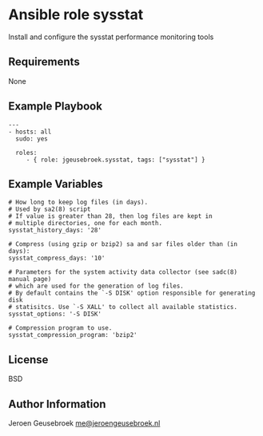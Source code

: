 Ansible role sysstat
=========

Install and configure the sysstat performance monitoring tools

Requirements
------------

None

Example Playbook
----------------

    ---
    - hosts: all
      sudo: yes

      roles:
         - { role: jgeusebroek.sysstat, tags: ["sysstat"] }

Example Variables
----------------

	# How long to keep log files (in days).
	# Used by sa2(8) script
	# If value is greater than 28, then log files are kept in
	# multiple directories, one for each month.
	sysstat_history_days: '28'

	# Compress (using gzip or bzip2) sa and sar files older than (in days):
	sysstat_compress_days: '10'

	# Parameters for the system activity data collector (see sadc(8) manual page)
	# which are used for the generation of log files.
	# By default contains the `-S DISK' option responsible for generating disk
	# statisitcs. Use `-S XALL' to collect all available statistics.
	sysstat_options: '-S DISK'

	# Compression program to use.
	sysstat_compression_program: 'bzip2'

License
-------

BSD

Author Information
------------------

Jeroen Geusebroek
me@jeroengeusebroek.nl